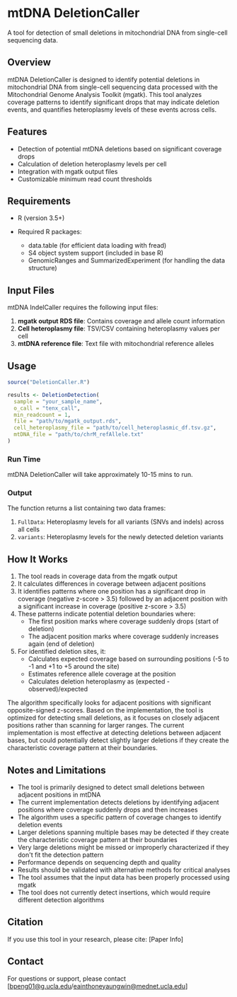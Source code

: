 # mtDNA DeletionCaller

A tool for detection of small deletions in mitochondrial DNA from single-cell sequencing data.

## Overview

mtDNA DeletionCaller is designed to identify potential deletions in mitochondrial DNA from single-cell sequencing data processed with the Mitochondrial Genome Analysis Toolkit (mgatk). This tool analyzes coverage patterns to identify significant drops that may indicate deletion events, and quantifies heteroplasmy levels of these events across cells.

## Features

- Detection of potential mtDNA deletions based on significant coverage drops
- Calculation of deletion heteroplasmy levels per cell
- Integration with mgatk output files
- Customizable minimum read count thresholds

## Requirements

- R (version 3.5+)
- Required R packages:
  
  - data.table (for efficient data loading with fread)
  - S4 object system support (included in base R)
  - GenomicRanges and SummarizedExperiment (for handling the data structure)

## Input Files

mtDNA IndelCaller requires the following input files:

1. **mgatk output RDS file**: Contains coverage and allele count information
2. **Cell heteroplasmy file**: TSV/CSV containing heteroplasmy values per cell
3. **mtDNA reference file**: Text file with mitochondrial reference alleles

## Usage

```R
source("DeletionCaller.R")

results <- DeletionDetection(
  sample = "your_sample_name",
  o_call = "tenx_call",
  min_readcount = 1,
  file = "path/to/mgatk_output.rds",
  cell_heteroplasmy_file = "path/to/cell_heteroplasmic_df.tsv.gz",
  mtDNA_file = "path/to/chrM_refAllele.txt"
)
```

### Run Time 

mtDNA DeletionCaller will take approximately 10-15 mins to run. 

### Output

The function returns a list containing two data frames:

1. `FullData`: Heteroplasmy levels for all variants (SNVs and indels) across all cells
2. `variants`: Heteroplasmy levels for the newly detected deletion variants

## How It Works

1. The tool reads in coverage data from the mgatk output
2. It calculates differences in coverage between adjacent positions
3. It identifies patterns where one position has a significant drop in coverage (negative z-score > 3.5) followed by an adjacent position with a significant increase in coverage (positive z-score > 3.5)
4. These patterns indicate potential deletion boundaries where:
   - The first position marks where coverage suddenly drops (start of deletion)
   - The adjacent position marks where coverage suddenly increases again (end of deletion)
5. For identified deletion sites, it:
   - Calculates expected coverage based on surrounding positions (-5 to -1 and +1 to +5 around the site)
   - Estimates reference allele coverage at the position
   - Calculates deletion heteroplasmy as (expected - observed)/expected

The algorithm specifically looks for adjacent positions with significant opposite-signed z-scores. Based on the implementation, the tool is optimized for detecting small deletions, as it focuses on closely adjacent positions rather than scanning for larger ranges. The current implementation is most effective at detecting deletions between adjacent bases, but could potentially detect slightly larger deletions if they create the characteristic coverage pattern at their boundaries.

## Notes and Limitations

- The tool is primarily designed to detect small deletions between adjacent positions in mtDNA
- The current implementation detects deletions by identifying adjacent positions where coverage suddenly drops and then increases
- The algorithm uses a specific pattern of coverage changes to identify deletion events
- Larger deletions spanning multiple bases may be detected if they create the characteristic coverage pattern at their boundaries
- Very large deletions might be missed or improperly characterized if they don't fit the detection pattern
- Performance depends on sequencing depth and quality
- Results should be validated with alternative methods for critical analyses
- The tool assumes that the input data has been properly processed using mgatk
- The tool does not currently detect insertions, which would require different detection algorithms

## Citation

If you use this tool in your research, please cite:
[Paper Info]


## Contact

For questions or support, please contact [bpeng01@g.ucla.edu/eainthoneyaungwin@mednet.ucla.edu]
